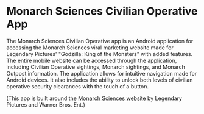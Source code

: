 # Monarch Sciences Civilian Operative App

The Monarch Sciences Civilian Operative app is an Android application for accessing the Monarch Sciences viral marketing website made for Legendary Pictures' "Godzilla: King of the Monsters" with added features. The entire mobile website can be accessed through the application, including Civilian Operative sightings, Monarch sightings, and Monarch Outpost information. The application allows for intuitive navigation made for Android devices. It also includes the ability to unlock both levels of civilian operative security clearances with the touch of a button.

(This app is built around the [Monarch Sciences website](https://www.monarchsciences.com/) by Legendary Pictures and Warner Bros. Ent.)
